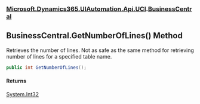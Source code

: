 ### [Microsoft.Dynamics365.UIAutomation.Api.UCI](Microsoft.Dynamics365.UIAutomation.Api.UCI.md 'Microsoft.Dynamics365.UIAutomation.Api.UCI').[BusinessCentral](BusinessCentral.md 'Microsoft.Dynamics365.UIAutomation.Api.UCI.BusinessCentral')

## BusinessCentral.GetNumberOfLines() Method

Retrieves the number of lines. Not as safe as the same method for retrieving number of lines for a specified table name.

```csharp
public int GetNumberOfLines();
```

#### Returns
[System.Int32](https://docs.microsoft.com/en-us/dotnet/api/System.Int32 'System.Int32')